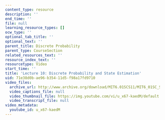 ```yaml
---
content_type: resource
description: ''
end_time: ''
file: null
learning_resource_types: []
ocw_type: ''
optional_tab_title: ''
optional_text: ''
parent_title: Discrete Probability
parent_type: CourseSection
related_resources_text: ''
resource_index_text: ''
resourcetype: Video
start_time: ''
title: 'Lecture 10: Discrete Probability and State Estimation'
uid: 71e38d0b-ae96-b354-11d5-f98a17fd9710
video_files:
  archive_url: http://www.archive.org/download/MIT6.01SCS11/MIT6_01SC_S11_lec10_300k.mp4
  video_captions_file: null
  video_thumbnail_file: https://img.youtube.com/vi/u_x67-kaedM/default.jpg
  video_transcript_file: null
video_metadata:
  youtube_id: u_x67-kaedM
---
```

